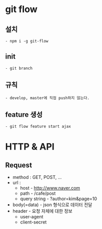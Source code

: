 # git flow

## 설치

    - npm i -g git-flow

## init

    - git branch

## 규칙

    - develop, master에 직접 push하지 않는다.

## feature 생성

    - git flow feature start ajax

# HTTP & API

## Request

* method : GET, POST, ...
* url : 
    * host - http://www.naver.com
    * path - /cafe/post
    * query string - ?author=kim&page=10
* body(=data) - json 형식으로 데이터 전달
* header - 요청 자체에 대한 정보
    * user-agent 
    * client-secret  
